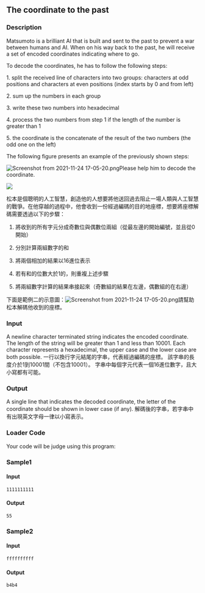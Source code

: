 The coordinate to the past
--------------------------

### Description

<div>

Matsumoto is a brilliant AI that is built and sent to the past to
prevent a war between humans and AI. When on his way back to the past,
he will receive a set of encoded coordinates indicating where to go.

To decode the coordinates, he has to follow the following steps:

1\. split the received line of characters into two groups: characters at
odd positions and characters at even positions (index starts by 0 and
from left)

2\. sum up the numbers in each group

3\. write these two numbers into hexadecimal

4\. process the two numbers from step 1 if the length of the number is
greater than 1

5\. the coordinate is the concatenate of the result of the two numbers
(the odd one on the left)

The following figure presents an example of the previously shown steps:

![Screenshot from 2021-11-24
17-05-20.png](/Lec09-2/The%20coordinate%20to%20the%20past/images/edfffd77eff297fa25b8ac6af556f793c332f59e.png)Please
help him to decode the coordinate.

![](https://c.tenor.com/3HSEeSLm-k8AAAAC/vivy-vivy-flourite-eyes-song.gif)

松本是個聰明的人工智慧，創造他的人想要將他送回過去阻止一場人類與人工智慧的戰爭。在他穿越的過程中，他會收到一份經過編碼的目的地座標，想要將座標解碼需要透過以下的步驟：

1.  將收到的所有字元分成奇數位與偶數位兩組（從最左邊的開始編號，並且從0開始）

2.  分別計算兩組數字的和

3.  將兩個相加的結果以16進位表示

4.  若有和的位數大於1的，則重複上述步驟

5.  將兩組數字計算的結果串接起來（奇數組的結果在左邊，偶數組的在右邊）

下面是範例二的示意圖：![Screenshot from 2021-11-24
17-05-20.png](/Lec09-2/The%20coordinate%20to%20the%20past/images/edfffd77eff297fa25b8ac6af556f793c332f59e.png)請幫助松本解碼他收到的座標。

</div>

### Input

A newline character terminated string indicates the encoded coordinate.
The length of the string will be greater than 1 and less than 10001.
Each character represents a hexadecimal, the upper case and the lower
case are both possible. 一行以換行字元結尾的字串，代表經過編碼的座標。
該字串的長度介於1到10001間（不包含10001）。
字串中每個字元代表一個16進位數字，且大小寫都有可能。

### Output

A single line that indicates the decoded coordinate, the letter of the
coordinate should be shown in lower case (if any).
解碼後的字串，若字串中有出現英文字母一律以小寫表示。

### Loader Code

<div>

Your code will be judge using this program:

</div>

<div>

### Sample1

#### Input

    1111111111

#### Output

    55

</div>

<div>

### Sample2

#### Input

    ffffffffff

#### Output

    b4b4

</div>
